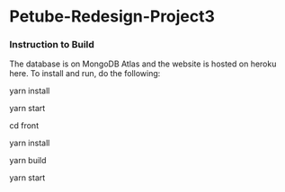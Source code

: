 # Petube-Redesign-Project3

### Instruction to Build

The database is on MongoDB Atlas and the website is hosted on heroku here. To install and run, do the following:

yarn install

yarn start

cd front

yarn install

yarn build

yarn start
